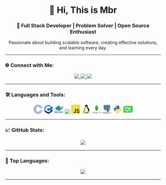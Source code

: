 <h1 align="center">👋 Hi, This is Mbr</h1>

<h3 align="center">🚀 Full Stack Developer | Problem Solver | Open Source Enthusiast</h3>

<p align="center">
  Passionate about building scalable software, creating effective solutions, and learning every day.
</p>

---

### 🌐 Connect with Me:

<p align="center">
  <a href="https://www.linkedin.com/in/mbr1376" target="_blank">
    <img src="https://img.shields.io/badge/LinkedIn-blue?style=for-the-badge&logo=linkedin&logoColor=white" />
  </a>
  <a href="mailto:mbroodaraby76@gmail.com" target="_blank">
    <img src="https://img.shields.io/badge/Gmail-red?style=for-the-badge&logo=gmail&logoColor=white" />
  </a>
  <a href="https://github.com/mbr1376" target="_blank">
    <img src="https://img.shields.io/badge/GitHub-000?style=for-the-badge&logo=github&logoColor=white" />
  </a>
</p>

---

### 🛠️ Languages and Tools:

<p align="center">
  <img src="https://raw.githubusercontent.com/devicons/devicon/master/icons/c/c-original.svg" width="30"/>
  <img src="https://raw.githubusercontent.com/devicons/devicon/master/icons/cplusplus/cplusplus-original.svg" width="30"/>
  <img src="https://raw.githubusercontent.com/devicons/devicon/master/icons/docker/docker-original-wordmark.svg" width="30"/>
  <img src="https://www.vectorlogo.zone/logos/git-scm/git-scm-icon.svg" width="30"/>
  <img src="https://raw.githubusercontent.com/devicons/devicon/master/icons/javascript/javascript-original.svg" width="30"/>
  <img src="https://raw.githubusercontent.com/devicons/devicon/master/icons/linux/linux-original.svg" width="30"/>
  <img src="https://raw.githubusercontent.com/devicons/devicon/master/icons/mongodb/mongodb-original-wordmark.svg" width="30"/>
  <img src="https://raw.githubusercontent.com/devicons/devicon/master/icons/postgresql/postgresql-original-wordmark.svg" width="30"/>
  <img src="https://raw.githubusercontent.com/devicons/devicon/master/icons/python/python-original.svg" width="30"/>
  <img src="https://raw.githubusercontent.com/devicons/devicon/master/icons/qt/qt-original.svg" width="30"/>
</p>

---

### 📈 GitHub Stats:
<p align="center">
  <img src="https://github-readme-stats.vercel.app/api?username=mbr1376&show_icons=true&theme=radical" width="450"/>
</p>

---

### 🧠 Top Languages:

<p align="center">
  <img src="https://github-readme-stats.vercel.app/api/top-langs/?username=mbr1376&layout=compact&theme=radical" width="450"/>
</p>

---

